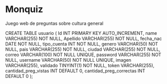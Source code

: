 # Monquiz
 Juego web de preguntas sobre cultura general

CREATE TABLE usuario (
    Id INT PRIMARY KEY AUTO_INCREMENT,
    name VARCHAR(255) NOT NULL,
    Apellido VARCHAR(255) NOT NULL,
    fecha_nac DATE NOT NULL,
    tipo_cuenta INT NOT NULL,
    genero VARCHAR(50) NOT NULL,
    pais VARCHAR(255) NOT NULL,
    ciudad VARCHAR(255) NOT NULL,
    correo VARCHAR(100) NOT NULL UNIQUE,
    password VARCHAR(255) NOT NULL,
    username VARCHAR(50) NOT NULL UNIQUE,
    imagen VARCHAR(255),
    validado TINYINT(1) NOT NULL,
    token VARCHAR(255),
    cantidad_preg_vistas INT DEFAULT 0,
    cantidad_preg_correctas INT DEFAULT 0
);

